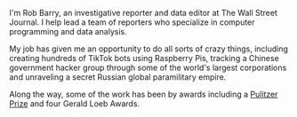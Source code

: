 I'm Rob Barry, an investigative reporter and data editor at The Wall Street Journal. I help lead a team of reporters who specialize in computer programming and data analysis.

My job has given me an opportunity to do all sorts of crazy things, including creating hundreds of TikTok bots using Raspberry Pis, tracking a Chinese government hacker group through some of the world's largest corporations and unraveling a secret Russian global paramilitary empire.

Along the way, some of the work has been by awards including a [Pulitzer Prize](https://www.wsj.com/articles/wsj-new-york-times-win-pulitzers-1429557628) and four Gerald Loeb Awards.